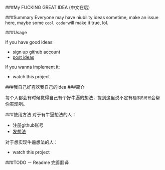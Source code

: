 ###My FUCKING GREAT IDEA
(中文在后)

###Summary
Everyone may have niubility ideas sometime, make an issue here, maybe some ```cool coder```will make it true, lol.

###Usage

If you have good ideas:
- sign up github account
- [post ideas](https://github.com/zzz6519003/ideas/issues/new)

If you wanna implement it:
- watch this project



###我自己好喜欢我自己的idea
###简介

每个人都会有时候觉得自己有个好牛逼的想法，提到这里说不定有```程序员哥哥```会帮你实现咧。

###使用方法
对于有牛逼想法的人：

- 注册github账号
- [发想法](https://github.com/zzz6519003/ideas/issues/new)



对于想实现牛逼想法的人：
- watch this project

###TODO
－ Readme 完善翻译
